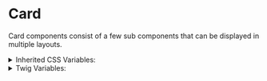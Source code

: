 <!-- This is the general documentation layout. Add or remove any sections as needed, but try to stay consistent across components. -->
# Card

Card components consist of a few sub components that can be displayed in multiple layouts.


<details>
  <summary>Inherited CSS Variables:</summary>  - `--color`
  - `--heading-color`
  - `--button-border`
  - `--button-bg`
  - `--button-fg`
</details>

<details>
  <summary>Twig Variables:</summary>
  ```
  variant: "default",
  media: '...',
  icon_data: {
    icon: "megaphone",
    color: false,
  },
  heading: "Heading For A Card",
  text: "<p>...</p>",
  button: {
    label: "Button",
    href: "#",
    variant: "primary",
  },
  ```
</details>

